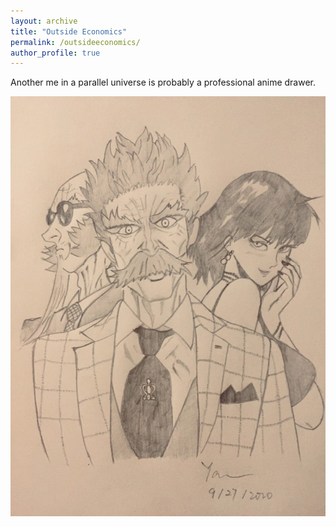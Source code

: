 ```yaml
---
layout: archive
title: "Outside Economics"
permalink: /outsideeconomics/
author_profile: true
---
```


Another me in a parallel universe is probably a professional anime drawer.

![<img src="superhero.jpg" width="50"/>](../images/superhero.jpg)
